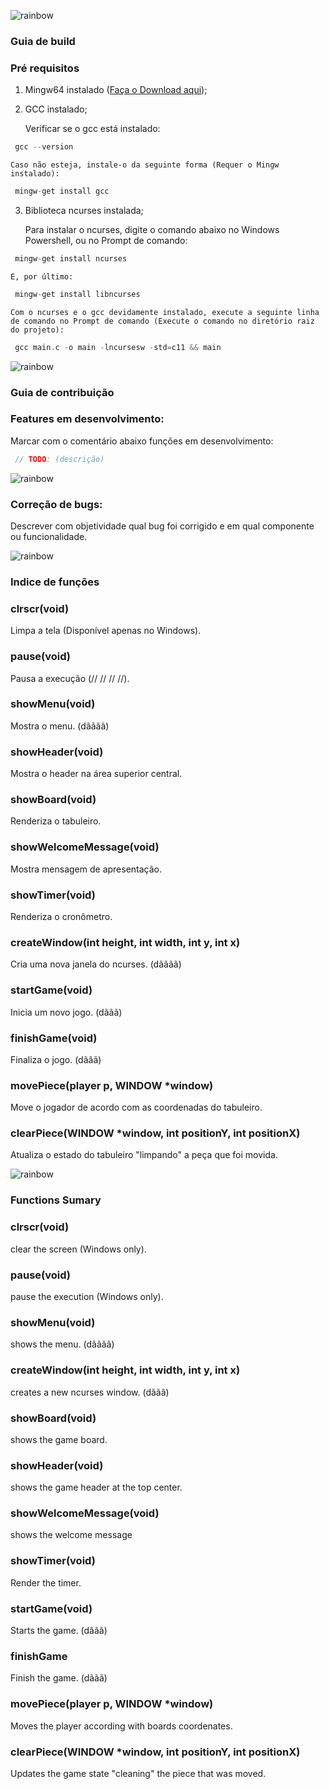 ![rainbow](https://raw.githubusercontent.com/andreasbm/readme/master/assets/lines/rainbow.png)

### Guia de build
### Pré requisitos

1. Mingw64 instalado ([Faça o Download aqui](https://sourceforge.net/projects/mingw/));

2. GCC instalado;

    Verificar se o gcc está instalado:

```c
 gcc --version
```

    Caso não esteja, instale-o da seguinte forma (Requer o Mingw instalado):

```c
 mingw-get install gcc
```

3. Biblioteca ncurses instalada;

    Para instalar o ncurses, digite o comando abaixo no Windows Powershell, ou no Prompt de comando:

```c
 mingw-get install ncurses
```

    E, por último:

```c
 mingw-get install libncurses
```

    Com o ncurses e o gcc devidamente instalado, execute a seguinte linha de comando no Prompt de comando (Execute o comando no diretório raiz do projeto):

```c
 gcc main.c -o main -lncursesw -std=c11 && main
```

![rainbow](https://raw.githubusercontent.com/andreasbm/readme/master/assets/lines/rainbow.png)

### Guia de contribuição
### Features em desenvolvimento:
Marcar com o comentário abaixo funções em desenvolvimento:
```c
 // TODO: (descrição)
```

![rainbow](https://raw.githubusercontent.com/andreasbm/readme/master/assets/lines/rainbow.png)

### Correção de bugs:
Descrever com objetividade qual bug foi corrigido e em qual componente ou funcionalidade.

![rainbow](https://raw.githubusercontent.com/andreasbm/readme/master/assets/lines/rainbow.png)

### Indice de funções

### clrscr(void)
Limpa a tela (Disponível apenas no Windows).
### pause(void)
Pausa a execução (// // // //).
### showMenu(void)
Mostra o menu. (dãããã)
### showHeader(void)
Mostra o header na área superior central.
### showBoard(void)
Renderiza o tabuleiro.
### showWelcomeMessage(void)
Mostra mensagem de apresentação.
### showTimer(void)
Renderiza o cronômetro.
### createWindow(int height, int width, int y, int x)
Cria uma nova janela do ncurses. (dãããã)
### startGame(void)
Inicia um novo jogo. (dããã)
### finishGame(void)
Finaliza o jogo. (dããã)
### movePiece(player p, WINDOW *window)
Move o jogador de acordo com as coordenadas do tabuleiro.
### clearPiece(WINDOW *window, int positionY, int positionX)
Atualiza o estado do tabuleiro "limpando" a peça que foi movida.

![rainbow](https://raw.githubusercontent.com/andreasbm/readme/master/assets/lines/rainbow.png)

### Functions Sumary

### clrscr(void)
clear the screen (Windows only).
### pause(void)
pause the execution (Windows only).
### showMenu(void)
shows the menu. (dãããã)
### createWindow(int height, int width, int y, int x)
creates a new ncurses window. (dããã)
### showBoard(void)
shows the game board.
### showHeader(void)
shows the game header at the top center.
### showWelcomeMessage(void)
shows the welcome message
### showTimer(void)
Render the timer. 
### startGame(void)
Starts the game. (dããã)
### finishGame
Finish the game. (dããã)
### movePiece(player p, WINDOW *window)
Moves the player according with boards coordenates.
### clearPiece(WINDOW *window, int positionY, int positionX)
Updates the game state "cleaning" the piece that was moved.


